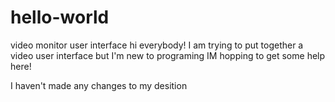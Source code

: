 # hello-world
video monitor user interface
hi everybody!
I am trying to put together a video user interface but I'm new to programing
IM hopping to get some help here!

I haven't made any changes to my desition
